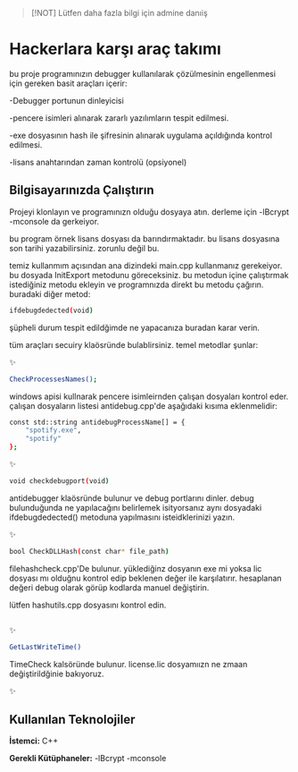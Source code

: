 > [!NOT]
> Lütfen daha fazla bilgi için admine danıiş



# Hackerlara karşı araç takımı

bu proje programınızın debugger kullanılarak çözülmesinin engellenmesi için gereken basit araçları içerir:

-Debugger portunun dinleyicisi

-pencere isimleri alınarak zararlı yazılımların tespit edilmesi.

-exe dosyasının hash ile şifresinin alınarak uygulama açıldığında kontrol edilmesi.

-lisans anahtarından zaman kontrolü (opsiyonel)




## Bilgisayarınızda Çalıştırın

Projeyi klonlayın ve programınızn olduğu dosyaya atın. derleme için -lBcrypt -mconsole da gerkeiyor.

bu program örnek lisans dosyası da barındırmaktadır. bu lisans dosyasına son tarihi yazabilirsiniz. zorunlu değil bu.

temiz kullanmım açısından ana dizindeki main.cpp kullanmanız gerekeiyor. bu dosyada InitExport metodunu göreceksiniz. bu metodun içine çalıştırmak istediğiniz metodu ekleyin ve programnızda direkt bu metodu çağırın. buradaki diğer metod: 
  ```bash 
ifdebugdedected(void)
```
şüpheli durum tespit edildğimde ne yapacanıza buradan karar verin.

tüm araçları secuiry klaösründe bulablirsiniz. temel metodlar şunlar:

✨
  ```bash 
  CheckProcessesNames();
```
windows apisi kullnarak pencere isimleirnden çalışan dosyaları kontrol eder. çalışan dosyaların listesi antidebug.cpp'de aşağıdaki kısıma eklenmelidir:

```bash 
const std::string antidebugProcessName[] = {
    "spotify.exe",
    "spotify"
};
```


✨ 
```bash 
void checkdebugport(void)
```

antidebugger klaösründe bulunur ve debug portlarını dinler. debug bulunduğunda ne yapılacağını belirlemek isityorsanız aynı dosyadaki ifdebugdedected() metoduna yapılmasını isteidklerinizi yazın.

✨ 

```bash 
bool CheckDLLHash(const char* file_path)
```

filehashcheck.cpp'De bulunur. yüklediğinz dosyanın exe mi yoksa lic dosyası mı olduğnu kontrol edip beklenen değer ile karşılatırır. hesaplanan değeri debug olarak görüp kodlarda manuel değiştirin.

lütfen hashutils.cpp dosyasını kontrol edin.

```bash 

```

✨

```bash 
GetLastWriteTime()

```

TimeCheck kalsöründe bulunur. license.lic dosyamıızn ne zmaan değiştirildğinie bakıyoruz.

✨




## Kullanılan Teknolojiler

**İstemci:** C++

**Gerekli Kütüphaneler:** -lBcrypt -mconsole

